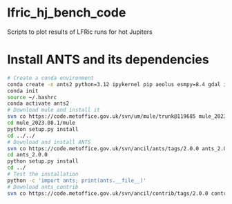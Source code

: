 # lfric_hj_bench_code
Scripts to plot results of LFRic runs for hot Jupiters

# Install ANTS and its dependencies

```bash
# Create a conda environment
conda create -n ants2 python=3.12 ipykernel pip aeolus esmpy=8.4 gdal iris matplotlib numba pandas pykdtree
conda init
source ~/.bashrc
conda activate ants2
# Download mule and install it
svn co https://code.metoffice.gov.uk/svn/um/mule/trunk@119685 mule_2023.08.1
cd mule_2023.08.1/mule
python setup.py install
cd ../../
# Download and install ANTS
svn co https://code.metoffice.gov.uk/svn/ancil/ants/tags/2.0.0 ants_2.0.0
cd ants_2.0.0
python setup.py install
cd ../
# Test the installation
python -c 'import ants; print(ants.__file__)'
# Download ants_contrib
svn co https://code.metoffice.gov.uk/svn/ancil/contrib/tags/2.0.0 contrib_2.0.0
```
